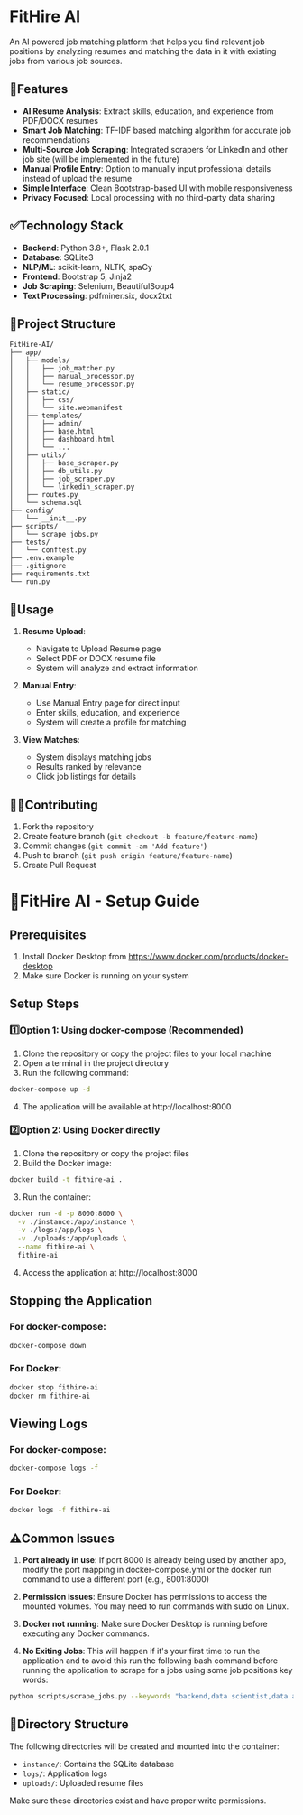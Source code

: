 # FitHire AI

An AI powered job matching platform that helps you find relevant job positions by analyzing resumes and matching the data in it with existing jobs from various job sources.

## 💫Features

- **AI Resume Analysis**: Extract skills, education, and experience from PDF/DOCX resumes
- **Smart Job Matching**: TF-IDF based matching algorithm for accurate job recommendations
- **Multi-Source Job Scraping**: Integrated scrapers for LinkedIn and other job site (will be implemented in the future)
- **Manual Profile Entry**: Option to manually input professional details instead of upload the resume
- **Simple Interface**: Clean Bootstrap-based UI with mobile responsiveness
- **Privacy Focused**: Local processing with no third-party data sharing

## ✅Technology Stack

- **Backend**: Python 3.8+, Flask 2.0.1
- **Database**: SQLite3
- **NLP/ML**: scikit-learn, NLTK, spaCy
- **Frontend**: Bootstrap 5, Jinja2
- **Job Scraping**: Selenium, BeautifulSoup4
- **Text Processing**: pdfminer.six, docx2txt

## 👾Project Structure

```
FitHire-AI/
├── app/
│   ├── models/
│   │   ├── job_matcher.py
│   │   ├── manual_processor.py
│   │   └── resume_processor.py
│   ├── static/
│   │   ├── css/
│   │   └── site.webmanifest
│   ├── templates/
│   │   ├── admin/
│   │   ├── base.html
│   │   ├── dashboard.html
│   │   └── ...
│   ├── utils/
│   │   ├── base_scraper.py
│   │   ├── db_utils.py
│   │   ├── job_scraper.py
│   │   └── linkedin_scraper.py
│   ├── routes.py
│   └── schema.sql
├── config/
│   └── __init__.py
├── scripts/
│   └── scrape_jobs.py
├── tests/
│   └── conftest.py
├── .env.example
├── .gitignore
├── requirements.txt
└── run.py
```


## 🧐Usage

1. **Resume Upload**:
   - Navigate to Upload Resume page
   - Select PDF or DOCX resume file
   - System will analyze and extract information

2. **Manual Entry**:
   - Use Manual Entry page for direct input
   - Enter skills, education, and experience
   - System will create a profile for matching

3. **View Matches**:
   - System displays matching jobs
   - Results ranked by relevance
   - Click job listings for details



## 🧑‍💻Contributing

1. Fork the repository
2. Create feature branch (`git checkout -b feature/feature-name`)
3. Commit changes (`git commit -am 'Add feature'`)
4. Push to branch (`git push origin feature/feature-name`)
5. Create Pull Request


# 🛜FitHire AI - Setup Guide

## Prerequisites
1. Install Docker Desktop from https://www.docker.com/products/docker-desktop
2. Make sure Docker is running on your system

## Setup Steps

### 1️⃣Option 1: Using docker-compose (Recommended)

1. Clone the repository or copy the project files to your local machine
2. Open a terminal in the project directory
3. Run the following command:
```bash
docker-compose up -d 
```
4. The application will be available at http://localhost:8000

### 2️⃣Option 2: Using Docker directly

1. Clone the repository or copy the project files
2. Build the Docker image:
```bash
docker build -t fithire-ai .
```
3. Run the container:
```bash
docker run -d -p 8000:8000 \
  -v ./instance:/app/instance \
  -v ./logs:/app/logs \
  -v ./uploads:/app/uploads \
  --name fithire-ai \
  fithire-ai
```
4. Access the application at http://localhost:8000

## Stopping the Application

### For docker-compose:
```bash
docker-compose down
```

### For Docker:
```bash
docker stop fithire-ai
docker rm fithire-ai
```

## Viewing Logs

### For docker-compose:
```bash
docker-compose logs -f
```

### For Docker:
```bash
docker logs -f fithire-ai
```

## ⚠️Common Issues

1. **Port already in use**: If port 8000 is already being used by another app, modify the port mapping in docker-compose.yml or the docker run command to use a different port (e.g., 8001:8000)

2. **Permission issues**: Ensure Docker has permissions to access the mounted volumes. You may need to run commands with sudo on Linux.

3. **Docker not running**: Make sure Docker Desktop is running before executing any Docker commands.

4. **No Exiting Jobs**: This will happen if it's your first time to run the application and to avoid this run the following bash command before running the application to scrape for a jobs using some job positions key words:

```bash
python scripts/scrape_jobs.py --keywords "backend,data scientist,data analyst,fullstack,devops,AI Engineer,HR" --location "Egypt,United States,Remotely" --jobs-per-source 20
```

## 📶Directory Structure
The following directories will be created and mounted into the container:
- `instance/`: Contains the SQLite database
- `logs/`: Application logs
- `uploads/`: Uploaded resume files

Make sure these directories exist and have proper write permissions.